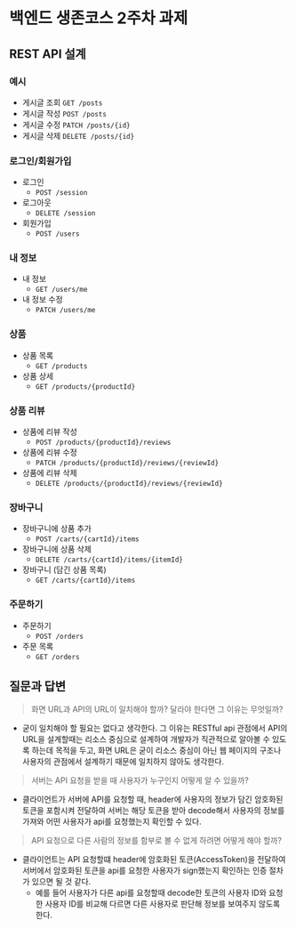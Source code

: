 # 백엔드 생존코스 2주차 과제

## REST API 설계

### 예시

- 게시글 조회 `GET /posts`
- 게시글 작성 `POST /posts`
- 게시글 수정 `PATCH /posts/{id}`
- 게시글 삭제 `DELETE /posts/{id}`

### 로그인/회원가입

- 로그인
  - `POST /session`
- 로그아웃
  - `DELETE /session`
- 회원가입
  - `POST /users`

### 내 정보

- 내 정보 
  - `GET /users/me`
- 내 정보 수정 
  - `PATCH /users/me`

### 상품

- 상품 목록
  - `GET /products`
- 상품 상세
  - `GET /products/{productId}`

### 상품 리뷰

- 상품에 리뷰 작성
  - `POST /products/{productId}/reviews`
- 상품에 리뷰 수정
  - `PATCH /products/{productId}/reviews/{reviewId}`
- 상품에 리뷰 삭제
  - `DELETE /products/{productId}/reviews/{reviewId}`

### 장바구니

- 장바구니에 상품 추가
  - `POST /carts/{cartId}/items`
- 장바구니에 상품 삭제
  - `DELETE /carts/{cartId}/items/{itemId}`
- 장바구니 (담긴 상품 목록)
  - `GET /carts/{cartId}/items`

### 주문하기

- 주문하기
  - `POST /orders`
- 주문 목록
  - `GET /orders`

## 질문과 답변

> 화면 URL과 API의 URL이 일치해야 할까? 달라야 한다면 그 이유는 무엇일까?
- 굳이 일치해야 할 필요는 없다고 생각한다. 그 이유는 RESTful api 관점에서 API의 URL을 설계할때는 리소스 중심으로 설계하여 개발자가 직관적으로 알아볼 수 있도록 하는데 목적을 두고, 화면 URL은 굳이 리소스 중심이 아닌 웹 페이지의 구조나 사용자의 관점에서 설계하기 때문에 일치하지 않아도 생각한다.

> 서버는 API 요청을 받을 때 사용자가 누구인지 어떻게 알 수 있을까?
- 클라이언트가 서버에 API를 요청할 때, header에 사용자의 정보가 담긴 암호화된 토큰을 포함시켜 전달하여 서버는 해당 토큰을 받아 decode해서 사용자의 정보를 가져와 어떤 사용자가 api를 요청했는지 확인할 수 있다.

> API 요청으로 다른 사람의 정보를 함부로 볼 수 없게 하려면 어떻게 해야 할까?
- 클라이언트는 API 요청할떄 header에 암호화된 토큰(AccessToken)을 전달하여 서버에서 암호화된 토큰을 api를 요청한 사용자가 sign했는지 확인하는 인증 절차가 있으면 될 것 같다.
  - 예를 들어 사용자가 다른 api를 요청할때 decode한 토큰의 사용자 ID와 요청한 사용자 ID를 비교해 다르면 다른 사용자로 판단해 정보를 보여주지 않도록 한다.
